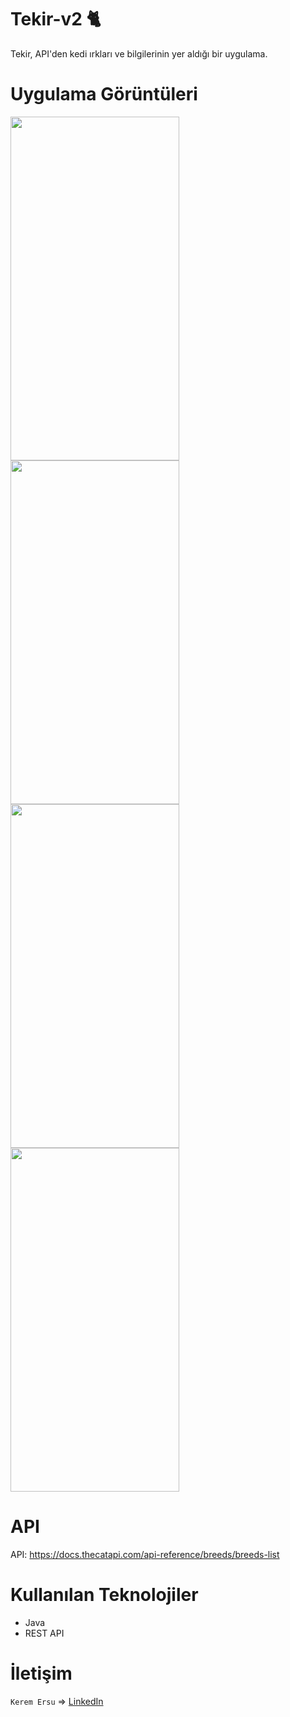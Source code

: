 # Tekir-v2 🐈

Tekir, API'den kedi ırkları ve bilgilerinin yer aldığı bir uygulama.

# Uygulama Görüntüleri

<img src="TekirSS/ss1.png" width="270" height="550">  <img src="TekirSS/ss2.png" width="270" height="550"></br>
<img src="TekirSS/ss3.png" width="270" height="550">  <img src="TekirSS/ss4.png" width="270" height="550">


# API 

API:
https://docs.thecatapi.com/api-reference/breeds/breeds-list

# Kullanılan Teknolojiler

<ul>
  <li>Java</li>
  <li>REST API</li>
</ul>

# İletişim

`Kerem Ersu` => [LinkedIn](https://www.linkedin.com/in/kerem-ersu-0082ba194/)
